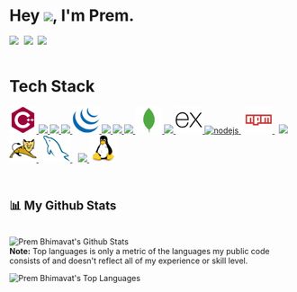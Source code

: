 <h1> Hey <img src="https://github.com/TheDudeThatCode/TheDudeThatCode/blob/master/Assets/Hi.gif" width="29px">, I'm Prem.</h1>

<a href="https://twitter.com/prembhimavat">
  <img align="left" width="26px" src="https://logodownload.org/wp-content/uploads/2014/09/twitter-logo-6.png" />
</a>
<a href="https://www.linkedin.com/in/prem-bhimavat-b3406b1a0/">
  <img align="left" width="24px" src="https://cdn-icons-png.flaticon.com/512/174/174857.png"  />
</a>
<a href="mailto:prembhimavat@gmail.com">
  <img align="left" width="26px" src="https://cdn-icons-png.flaticon.com/512/281/281769.png" />
</a>


<br/>
<br/>
                           
 <h1>Tech Stack</h1>

<p align="left"> 
    <a href="https://www.cplusplus.com/" target="_blank"> <img src="https://github.com/devicons/devicon/blob/v2.14.0/icons/cplusplus/cplusplus-plain.svg" alt="cpp" width="48" height="48"/> </a> 
    <a href="https://www.java.com" target="_blank"> <img src="https://img.icons8.com/color/48/000000/java-coffee-cup-logo.png"/> </a>
     <a href="https://www.python.org" target="_blank"> <img src="https://img.icons8.com/color/48/000000/python.png"/> </a> 
    <a href="https://developer.mozilla.org/en-US/docs/Web/JavaScript" target="_blank"> <img src="https://img.icons8.com/color/48/000000/javascript.png"/> </a> 
  <a href="https://jquery.com/" target="_blank"> <img src="https://github.com/devicons/devicon/blob/v2.14.0/icons/jquery/jquery-original.svg" alt="jquery" width="48" height="48"/> </a>
    <a href="https://www.w3.org/html/" target="_blank"> <img src="https://img.icons8.com/color/48/000000/html-5.png"/> </a> 
    <a href="https://www.w3schools.com/css/" target="_blank"> <img src="https://img.icons8.com/color/48/000000/css3.png"/> </a> 
    <a href="https://getbootstrap.com" target="_blank"> <img src="https://img.icons8.com/color/48/000000/bootstrap.png"/> </a> 
      <a href="https://www.mongodb.com/" target="_blank"> <img src="https://github.com/devicons/devicon/blob/v2.14.0/icons/mongodb/mongodb-plain.svg" alt="mongodb" width="48" height="48"/> </a>
      <a href="https://reactjs.org/" target="_blank"> <img src="https://img.icons8.com/color/48/000000/react-native.png"/> </a>
   <a href="https://expressjs.com/" target="_blank"> <img src="https://github.com/devicons/devicon/blob/v2.14.0/icons/express/express-original.svg" alt="express" width="48" height="48"/> </a> 
    <a style="padding-right:8px;" href="https://nodejs.org" target="_blank"> <img src="https://cdn.jsdelivr.net/gh/devicons/devicon/icons/nodejs/nodejs-original.svg" alt="nodejs" width="48" height="48"/> </a>
  <a style="padding-right:8px;" href="https://www.npmjs.com/" target="_blank"> <img src="https://github.com/devicons/devicon/blob/v2.14.0/icons/npm/npm-original-wordmark.svg" alt="npm" width="48" height="48"/> </a>
     <a href="https://spring.io/projects/spring-boot" target="_blank"> <img src="https://img.icons8.com/color/48/000000/spring-logo.png"/> </a> 
  <a style="padding-right:8px;" href="https://tomcat.apache.org/" target="_blank"> <img src="https://github.com/devicons/devicon/blob/v2.14.0/icons/tomcat/tomcat-original.svg" alt="tomcat" width="48" height="48"/> </a>
    <a style="padding-right:10px;" href="https://www.mysql.com/" target="_blank"> <img src="https://github.com/devicons/devicon/blob/v2.14.0/icons/mysql/mysql-plain.svg" alt="mysql" width="48" height="48"/> </a>
    <a href="https://git-scm.com/" target="_blank"> <img src="https://img.icons8.com/color/48/000000/git.png"/> </a> 
  <a href="https://ubuntu.com/" target="_blank"> <img src="https://github.com/devicons/devicon/blob/v2.14.0/icons/linux/linux-original.svg" alt="linux" width="48" height="48"/> </a> 
</p>
<br />

## 📊 My Github Stats
  <br/>
    <img alt="Prem Bhimavat's Github Stats" src="https://github-readme-stats.vercel.app/api?username=prembhimavat&show_icons=true&count_private=true&theme=react&hide_border=true&bg_color=0D1117" /></a>
 
  <br/>
  <b>Note:</b> Top languages is only a metric of the languages my public code consists of and doesn't reflect all of my experience or skill level.
  
<img alt="Prem Bhimavat's Top Languages" src="https://github-readme-stats.vercel.app/api/top-langs/?username=prembhimavat&langs_count=8&count_private=true&layout=compact&theme=react&hide_border=true&bg_color=0D1117" /></a>












